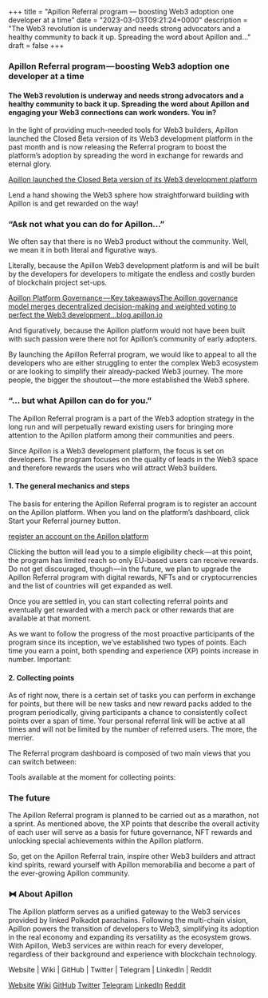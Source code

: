 +++
title = "Apillon Referral program — boosting Web3 adoption one developer at a time"
date = "2023-03-03T09:21:24+0000"
description = "The Web3 revolution is underway and needs strong advocators and a healthy community to back it up. Spreading the word about Apillon and…"
draft = false
+++

### Apillon Referral program — boosting Web3 adoption one developer at a time


#### The Web3 revolution is underway and needs strong advocators and a healthy community to back it up. Spreading the word about Apillon and engaging your Web3 connections can work wonders. You in?


In the light of providing much-needed tools for Web3 builders, Apillon launched the Closed Beta version of its Web3 development platform in the past month and is now releasing the Referral program to boost the platform’s adoption by spreading the word in exchange for rewards and eternal glory.

[Apillon launched the Closed Beta version of its Web3 development platform](https://medium.com/apillon/apillon-launches-an-invitation-only-closed-beta-of-the-web3-development-platform-a075c38273a3)

Lend a hand showing the Web3 sphere how straightforward building with Apillon is and get rewarded on the way!


### “Ask not what you can do for Apillon...”


We often say that there is no Web3 product without the community. Well, we mean it in both literal and figurative ways.


Literally, because the Apillon Web3 development platform is and will be built by the developers for developers to mitigate the endless and costly burden of blockchain project set-ups.

[Apillon Platform Governance — Key takeawaysThe Apillon governance model merges decentralized decision-making and weighted voting to perfect the Web3 development…blog.apillon.io](https://blog.apillon.io/apillon-platform-governance-key-takeaways-e63816522536)

And figuratively, because the Apillon platform would not have been built with such passion were there not for Apillon’s community of early adopters.


By launching the Apillon Referral program, we would like to appeal to all the developers who are either struggling to enter the complex Web3 ecosystem or are looking to simplify their already-packed Web3 journey. The more people, the bigger the shoutout — the more established the Web3 sphere.


### “… but what Apillon can do for you.”


The Apillon Referral program is a part of the Web3 adoption strategy in the long run and will perpetually reward existing users for bringing more attention to the Apillon platform among their communities and peers.


Since Apillon is a Web3 development platform, the focus is set on developers. The program focuses on the quality of leads in the Web3 space and therefore rewards the users who will attract Web3 builders.


#### 1. The general mechanics and steps


The basis for entering the Apillon Referral program is to register an account on the Apillon platform. When you land on the platform’s dashboard, click Start your Referral journey button.

[register an account on the Apillon platform](https://app.apillon.io/register)

Clicking the button will lead you to a simple eligibility check — at this point, the program has limited reach so only EU-based users can receive rewards. Do not get discouraged, though — in the future, we plan to upgrade the Apillon Referral program with digital rewards, NFTs and or cryptocurrencies and the list of countries will get expanded as well.


Once you are settled in, you can start collecting referral points and eventually get rewarded with a merch pack or other rewards that are available at that moment.


As we want to follow the progress of the most proactive participants of the program since its inception, we’ve established two types of points. Each time you earn a point, both spending and experience (XP) points increase in number. Important:


#### 2. Collecting points


As of right now, there is a certain set of tasks you can perform in exchange for points, but there will be new tasks and new reward packs added to the program periodically, giving participants a chance to consistently collect points over a span of time. Your personal referral link will be active at all times and will not be limited by the number of referred users. The more, the merrier.


The Referral program dashboard is composed of two main views that you can switch between:


Tools available at the moment for collecting points:


### The future


The Apillon Referral program is planned to be carried out as a marathon, not a sprint. As mentioned above, the XP points that describe the overall activity of each user will serve as a basis for future governance, NFT rewards and unlocking special achievements within the Apillon platform.


So, get on the Apillon Referral train, inspire other Web3 builders and attract kind spirits, reward yourself with Apillon memorabilia and become a part of the ever-growing Apillon community.


### ⧓ About Apillon


The Apillon platform serves as a unified gateway to the Web3 services provided by linked Polkadot parachains. Following the multi-chain vision, Apillon powers the transition of developers to Web3, simplifying its adoption in the real economy and expanding its versatility as the ecosystem grows. With Apillon, Web3 services are within reach for every developer, regardless of their background and experience with blockchain technology.


Website | Wiki | GitHub | Twitter | Telegram | LinkedIn | Reddit

[Website](https://apillon.io/)
[Wiki](https://wiki.apillon.io/)
[GitHub](https://github.com/Apillon-web3)
[Twitter](https://twitter.com/apillon)
[Telegram](https://t.me/Apillon)
[LinkedIn](https://www.linkedin.com/company/apillon/)
[Reddit](https://www.reddit.com/r/apillon/)